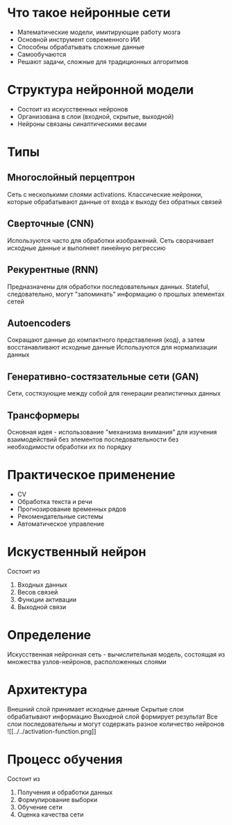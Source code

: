 # Что такое нейронные сети
- Математические модели, имитирующие работу мозга
- Основной инструмент современного ИИ
- Способны обрабатывать сложные данные
- Самообучаются
- Решают задачи, сложные для традиционных алгоритмов
# Структура нейронной модели
- Состоит из искусственных нейронов
- Организована в слои (входной, скрытые, выходной)
- Нейроны связаны синаптическими весами
# Типы
## Многослойный перцептрон
Сеть с несколькими слоями activations. Классические нейронки, которые обрабатывают данные от входа к выходу без обратных связей
## Сверточные (CNN)
Используются часто для обработки изображений. Сеть сворачивает исходные данные и выполняет линейную регрессию
## Рекурентные (RNN)
Предназначены для обработки последовательных данных. Stateful, следовательно, могут "запоминать" информацию о прошлых элементах сетей
## Autoencoders
Сокращают данные до компактного представления (код), а затем восстанавливают исходные данные
Используются для нормализации данных
## Генеративно-состязательные сети (GAN)
Сети, состязующие между собой для генерации реалистичных данных
## Трансформеры
Основная идея - использование "механизма внимания" для изучения взаимодействий без элементов последовательности без необходимости обработки их по порядку
# Практическое применение
- CV
- Обработка текста и речи
- Прогнозирование временных рядов
- Рекомендательные системы
- Автоматическое управление
# Искуственный нейрон
Состоит из
1. Входных данных
2. Весов связей
3. Функции активации
4. Выходной связи
# Определение
Искусственная нейронная сеть - вычислительная модель, состоящая из множества узлов-нейронов, расположенных слоями
# Архитектура
Внешний слой принимает исходные данные
Скрытые слои обрабатывают информацию
Выходной слой формирует результат
Все слои последовательны и могут содержать разное количество нейронов
![[../../activation-function.png]]
# Процесс обучения
Состоит из
1. Получения и обработки данных
2. Формулирование выборки
3. Обучение сети
4. Оценка качества сети
